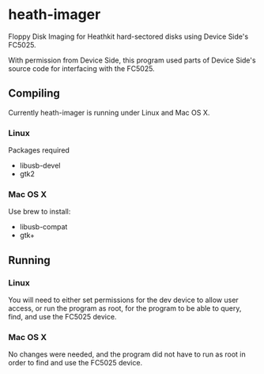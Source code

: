 # heath-imager

Floppy Disk Imaging for Heathkit hard-sectored disks using Device Side's FC5025.

With permission from Device Side, this program used parts of Device Side's source code for interfacing
with the FC5025.

## Compiling

Currently heath-imager is running under Linux and Mac OS X. 

### Linux

Packages required
* libusb-devel
* gtk2

### Mac OS X
Use brew to install:
* libusb-compat
* gtk+


## Running

### Linux

You will need to either set permissions for the dev device to allow user access, or run the program as root, for the program to be able to query, find, and use the FC5025 device.

### Mac OS X

No changes were needed, and the program did not have to run as root in order to find and use the FC5025 device.

